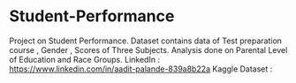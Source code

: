 # Student-Performance
Project on Student Performance.
Dataset contains data of Test preparation course , Gender , Scores of Three Subjects.
Analysis done on Parental Level of Education and Race Groups.
LinkedIn : https://www.linkedin.com/in/aadit-palande-839a8b22a
Kaggle Dataset : 
